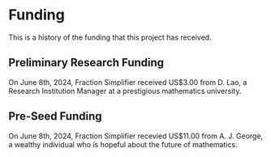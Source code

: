 # Funding
This is a history of the funding that this project has received.

## Preliminary Research Funding
On June 8th, 2024, Fraction Simplifier received US$3.00 from D. Lao, a Research Institution Manager at a prestigious mathematics university.

## Pre-Seed Funding
On June 8th, 2024, Fraction Simplifier recevied US$11.00 from A. J. George, a wealthy individual who is hopeful about the future of mathematics.
